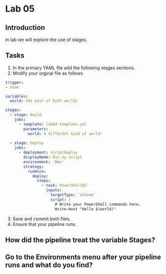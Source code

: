 # Lab 05
## Introduction 
In lab we will explore the use of stages.

## Tasks
1. In the primary YAML file add the following stages sections.
2. Modify your orginal file as follows

```yaml
trigger:
- none

variables:
  world: the best of both worlds

stages:
  - stage: Build
    jobs: 
      - template: lab04-template.yml
        parameters: 
          world: A different kind of world!
  
  - stage: Deploy
    jobs:
      - deployment: scriptDeploy
        displayName: Run my script
        environment: 'Dev'
        strategy:
          runOnce:
            deploy:
              steps:
                - task: PowerShell@2
                  inputs:
                    targetType: 'inline'
                    script: |
                      # Write your PowerShell commands here.
                      Write-Host "Hello $(world)"
```

3. Save and commit both files.
4. Ensure that your pipeline runs.

## How did the pipeline treat the variable **Stages**?
## Go to the Environments menu after your pipeline runs and what do you find?
